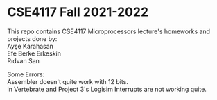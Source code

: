 # CSE4117 Fall 2021-2022
This repo contains CSE4117 Microprocessors lecture's homeworks and projects done by: \
Ayşe Karahasan\
Efe Berke Erkeskin\
Rıdvan San


Some Errors:\
Assembler doesn't quite work with 12 bits.\
in Vertebrate and Project 3's Logisim Interrupts are not working quite. 